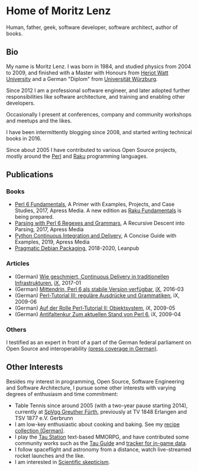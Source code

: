 # Home of Moritz Lenz

Human, father, geek, software developer, software architect, author of books.

## Bio

My name is Moritz Lenz. I was born in 1984, and studied physics from 2004 to 2009, and finished with a Master with Honours from [Heriot Watt University](https://hw.ac.uk/) and a German "Diplom" from [Universität Würzburg](https://www.uni-wuerzburg.de/).

Since 2012 I am a professional software engineer, and later adopted further responsibilities like software architecture, and training and enabling other developers.

Occasionally I present at conferences, company and community workshops and meetups and the likes.

I have been intermittently blogging since 2008, and started writing technical books in 2016.

Since about 2005 I have contributed to various Open Source projects, mostly around the [Perl](https://perl.org) and [Raku](https://raku.org) programming languages.

## Publications

### Books

* [Perl 6 Fundamentals](https://www.apress.com/us/book/9781484228982), A Primer with Examples, Projects, and Case Studies, 2017, Apress Media. A new edition as [Raku Fundamentals](https://www.apress.com/us/book/9781484261088) is being prepared.
* [Parsing with Perl 6 Regexes and Grammars](https://www.apress.com/us/book/9781484232279), A Recursive Descent into Parsing, 2017, Apress Media
* [Python Continuous Integration and Delivery](https://www.apress.com/us/book/9781484242803), A Concise Guide with Examples, 2019, Apress Media
* [Pragmatic Debian Packaging](https://leanpub.com/debian), 2018-2020, Leanpub

### Articles

* (German) [Wie geschmiert, Continuous Delivery in traditionellen Infrastrukturen](https://www.heise.de/select/ix/2017/1/1483105910286634), [iX](https://ix.de), 2017-01
* (German) [Mittendrin, Perl 6 als stabile Version verfügbar](https://www.heise.de/ix/inhalt/2016/3/autoren/), [iX](https://ix.de/), 2016-03
* (German) [Perl-Tutorial III: reguläre Ausdrücke und Grammatiken](https://www.heise.de/ix/inhalt/2009/6/autoren/), iX, 2009-06
* (German) [Auf der Rolle Perl-Tutorial II: Objektsystem](https://shop.heise.de/katalog/auf-der-rolle), iX, 2009-05
* (German) [Antifaltenkur Zum aktuellen Stand von Perl 6](https://shop.heise.de/katalog/antifaltenkur), iX, 2009-04

### Others

I testified as an expert in front of a part of the German federal parliament on Open Source and interoperability [(press coverage in German)](https://www.heise.de/newsticker/meldung/Experten-im-Bundestag-Open-Source-braucht-keinen-Welpenschutz-1715027.html).

## Other Interests

Besides my interest in programming, Open Source, Software Engineering and Software Architecture, I pursue some other interests with varying degrees of enthusiasm and time commitment:

* Table Tennis since around 2005 (with a two-year pause starting 2014), currently at [SpVgg Greuther Fürth](https://www.tt-greuther-fuerth.de/), previously at TV 1848 Erlangen and TSV 1877 e.V. Gerbrunn
* I am low-key enthusiastic about cooking and baking. See my [recipe collection (German)](https://github.com/moritz/moritz-rezepte).
* I play the [Tau Station](https://taustation.space/) text-based MMORPG, and have contributed some community works such as the [Tau Guide](https://taugui.de/) and [tracker for in-game data](https://tracker.tauguide.de/).
* I follow spaceflight and astronomy from a distance, watch live-streamed rocket launches and the like.
* I am interested in [Scientific skepticism](https://en.wikipedia.org/wiki/Skeptical_movement).
